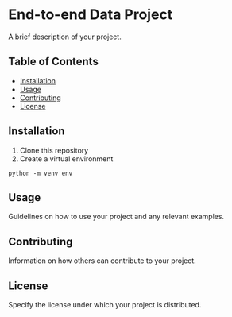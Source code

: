 # End-to-end Data Project

A brief description of your project.

## Table of Contents

- [Installation](#installation)
- [Usage](#usage)
- [Contributing](#contributing)
- [License](#license)

## Installation

1. Clone this repository
2. Create a virtual environment

`python -m venv env`

## Usage

Guidelines on how to use your project and any relevant examples.

## Contributing

Information on how others can contribute to your project.

## License

Specify the license under which your project is distributed.
